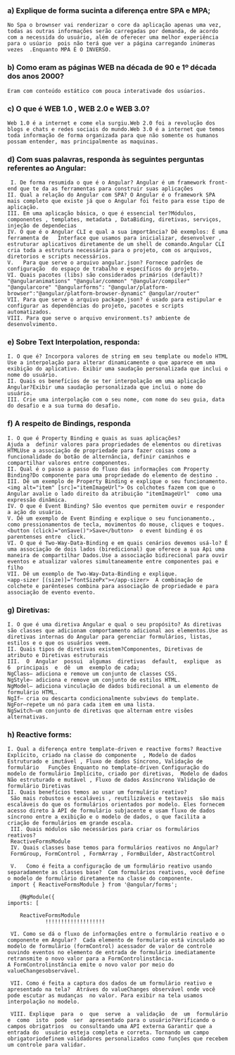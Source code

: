 ### a) Explique de forma sucinta a diferença entre SPA e MPA; 
    No Spa o brownser vai renderizar o core da aplicação apenas uma vez, todas as outras informações serão carregadas por demanda, de acordo com a necessida do usuário, além de oferecer uma melhor experiência para o usúario  pois não terá que ver a página carregando inúmeras vezes  .Enquanto MPA É O INVERSO.

### b) Como eram as páginas WEB na década de 90 e 1º década dos anos 2000?
    Eram com conteúdo estático com pouca interativade dos usúarios.

### c) O que é WEB 1.0 , WEB 2.0 e WEB 3.0?   
    Web 1.0 é a internet e come ela surgiu.Web 2.0 foi a revolução dos blogs e chats e redes sociais do mundo.Web 3.0 é a internet que temos toda informação de forma organizada para que não somente os humanos possam entender, mas principalmente as maquinas.

### d) Com suas palavras, responda às seguintes perguntas referentes ao Angular:
     I. De forma resumida o que é o Angular? Angular é um framework front-end que te da as ferramentas para construir suas aplicações
    II. Qual a relação do Angular com SPA? O Angular é o framework SPA mais completo que existe já que o Angular foi feito para esse tipo de aplicação.
    III. Em uma aplicação básica, o que é essencial ter?Módulos, componentes , templates, metadata , DataBiding, diretivas, serviços, injeção de dependecias
    IV. O que é o Angular CLI e qual a sua importância? Dê exemplos: É uma ferramenta de   Interface que usamos para inicializar, desenvolver , estruturar aplicativos diretamente de um shell de comando.Angular CLI cria toda a estrutura necessária para o projeto, com os arquivos, diretorios e scripts necessários.
    V.   Para que serve o arquivo angular.json? Fornece padrões de configuração  do espaço de trabalho e específicos do projeto.
    VI. Quais pacotes (libs) são considerados primários (default)? "@angularanimations" "@angular/common" "@angular/compiler" "@angularcore" "@angularforms": "@angular/platform-browser":"@angular/platform-browser-dynamic" @angular/router"
    VII. Para que serve o arquivo package.json? é usado para estipular e configurar as dependências do projeto, pacotes e scripts automatizados.
    VIII. Para que serve o arquivo environment.ts? ambiente de desenvolvimento.

### e) Sobre Text Interpolation, responda:
    I. O que é? Incorpora valores de string em seu template ou modelo HTML  Use a interpolação para alterar dinamicamente o que aparece em uma exibição do aplicativo. Exibir uma saudação personalizada que inclui o nome do usuário.
    II. Quais os benefícios de se ter interpolação em uma aplicação Angular?Exibir uma saudação personalizada que inclui o nome do usuário.
    III. Crie uma interpolação com o seu nome, com nome do seu guia, data do desafio e a sua turma do desafio.

### f) A respeito de Bindings, responda
    I. O que é Property Binding e quais as suas aplicações?
    Ajuda a  definir valores para propriedades de elementos ou diretivas HTMLUse a associação de propriedade para fazer coisas como a funcionalidade do botão de alternância, definir caminhos e compartilhar valores entre componentes.
    II. Qual é o passo a passo do fluxo das informações com Property Binding?Do componente para uma propriedade do elemento de destino .
    III. Dê um exemplo de Property Binding e explique o seu funcionamento.
    <img alt="item" [src]="itemImageUrl"> Os colchotes fazem com que o Angular avalie o lado direito da atribuição "itemImageUrl"  como uma expressão dinâmica.
    IV. O que é Event Binding? São eventos que permitem ouvir e responder a ação do usuário.
    V. Dê um exemplo de Event Binding e explique o seu funcionamento., como pressionamentos de tecla, movimentos do mouse, cliques e toques. <button (click)="onSave()">Save</button>  o event binding é os parentenses entre  click.
    VI. O que é Two-Way-Data-Binding e em quais cenários devemos usá-lo? É  uma associação de dois lados (biredicional) que oferece a sua Api uma maneira de compartilhar Dados.Use a associação bidirecional para ouvir eventos e atualizar valores simultaneamente entre componentes pai e filho
    VII. Dê um exemplo de Two-Way-Data-Binding e explique.
    <app-sizer [(size)]="fontSizePx"></app-sizer>  A combinação de colchete e parênteses combina para associação de propriedade e para associação de evento evento.
###   g) Diretivas:
    I. O que é uma diretiva Angular e qual o seu propósito? As diretivas são classes que adicionam comportamento adicional aos elementos.Use as diretivas internas do Angular para gerenciar formulários, listas, estilos e o que os usuários veem.
    II. Quais tipos de diretivas existem?Componentes, Diretivas de atributo e Diretivas estruturais
    III.  O  Angular  possui  algumas  diretivas  default,  explique  as  6  principais  e  dê  um  exemplo de cada;
    NgClass— adiciona e remove um conjunto de classes CSS.
    NgStyle— adiciona e remove um conjunto de estilos HTML.
    NgModel— adiciona vinculação de dados bidirecional a um elemento de formulário HTML.
    NgIf— cria ou descarta condicionalmente subviews do template.
    NgFor—repete um nó para cada item em uma lista.
    NgSwitch—um conjunto de diretivas que alternam entre visões alternativas.

### h) Reactive forms:
    I. Qual a diferença entre template-driven e reactive forms? Reactive Explícito, criado na classe do componente  , Modelo de dados	Estruturado e imutável , Fluxo de dados	Síncrono, Validação de formulário	Funções Enquanto no template-driven Configuração do modelo de formulário Implícito, criado por diretivas,  Modelo de dados Não estruturado e mutável , Fluxo de dados Assíncrono Validação de formulário Diretivas
    II. Quais benefícios temos ao usar um formulário reativo?
     São mais robustos e escaláveis , reutilizáveis e testaveis  são mais escaláveis ​​do que os formulários orientados por modelo. Eles fornecem acesso direto à API de formulário subjacente e usam fluxo de dados síncrono entre a exibição e o modelo de dados, o que facilita a criação de formulários em grande escala.
     III. Quais módulos são necessários para criar os formulários reativos?
     ReactiveFormsModule
     IV. Quais classes base temos para formulários reativos no Angular?
     FormGroup, FormControl , FormArray , FormBuilder, AbstractControl

     V.   Como é feita a configuração de um formulário reativo usando separadamente as classes base?  Com formulários reativos, você define o modelo de formulário diretamente na classe do componente.
     import { ReactiveFormsModule } from '@angular/forms';

        @NgModule({
    imports: [
        
        ReactiveFormsModule
                !!!!!!!!!!!!!!!!!!!

     VI. Como se dá o fluxo de informações entre o formulário reativo e o componente em Angular?  Cada elemento de formulario está vinculado ao  modelo de formulário (formControl) acessador de valor de controle ouvindo eventos no elemento de entrada de formulário imediatamente retransmite o novo valor para a FormControlinstância.
    A FormControlinstância emite o novo valor por meio do valueChangesobservável.

     VII. Como é feita a captura dos dados de um formulário reativo e apresentado na tela?  Atráves do valueChanges observável onde você pode escutar as mudanças  no valor. Para exibir na tela usamos interpolação no modelo.

     VIII. Explique  para  o  que  serve  a  validação  de  um  formulário  e  como  isto  pode  ser  apresentado para o usuário?Verificando o campos obrigatrios  ou consultando uma API externa Garantir que a entrada do  usuário esteja completa e correta. Tornando um campo obrigatoriodefinem validadores personalizados como funções que recebem um controle para validar.


    